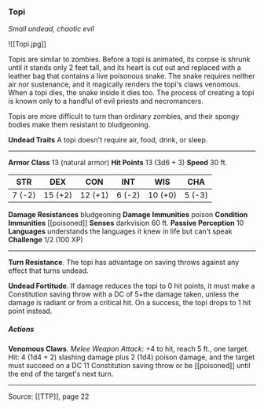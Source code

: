 ### Topi
_Small undead, chaotic evil_

![[Topi.jpg]]

Topis are similar to zombies. Before a topi is animated, its corpse is shrunk until it stands only 2 feet tall, and its heart is cut out and replaced with a leather bag that contains a live poisonous snake. The snake requires neither air nor sustenance, and it magically renders the topi's claws venomous. When a topi dies, the snake inside it dies too. The process of creating a topi is known only to a handful of evil priests and necromancers.

Topis are more difficult to turn than ordinary zombies, and their spongy bodies make them resistant to bludgeoning.

**Undead Traits** A topi doesn't require air, food, drink, or sleep.






---

**Armor Class** 13 (natural armor)
**Hit Points** 13 (3d6 + 3)
**Speed** 30 ft.

| STR     | DEX     | CON     | INT     | WIS     | CHA     |
|---------|---------|---------|---------|---------|---------|
| 7 (-2) | 15 (+2) | 12 (+1) | 6 (-2) | 10 (+0) | 5 (-3) |

**Damage Resistances** bludgeoning
**Damage Immunities** poison
**Condition Immunities** [[poisoned]]
**Senses** darkvision 60 ft.
**Passive Perception** 10
**Languages** understands the languages it knew in life but can't speak
**Challenge** 1/2 (100 XP)

---

**Turn Resistance**. The topi has advantage on saving throws against any effect that turns undead.

**Undead Fortitude**. If damage reduces the topi to 0 hit points, it must make a Constitution saving throw with a DC of 5+the damage taken, unless the damage is radiant or from a critical hit. On a success, the topi drops to 1 hit point instead.

##### Actions
**Venomous Claws**. _Melee Weapon Attack:_ +4 to hit, reach 5 ft., one target. Hit: 4 (1d4 + 2) slashing damage plus 2 (1d4) poison damage, and the target must succeed on a DC 11 Constitution saving throw or be [[poisoned]] until the end of the target's next turn.


---

Source: [[TTP]], page 22